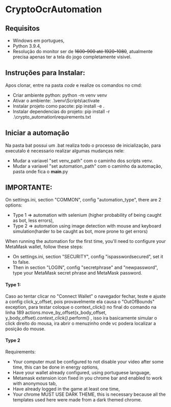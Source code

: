 # CryptoOcrAutomation
## Requisitos
- Windows em portugues,
- Python 3.9.4,
- Resolução do monitor ser de ~~1600-900 até 1920-1080~~, atualmente precisa apenas ter a tela do jogo completamente visivel.

## Instruções para Instalar:
Apos clonar, entre na pasta *code* e realize os comandos no cmd:
- Criar ambiente python: python -m venv venv
- Ativar o ambiente: .\\venv\\Scripts\\activate
- Instalar projeto como pacote: pip install -e .
- Instalar dependencias do projeto: pip install -r .\\crypto_automation\\requirements.txt

## Iniciar a automação
Na pasta bat possui um .bat realiza todo o processo de inicialização, para executalo é necessario realizar algumas mudanças nele:
- Mudar a variavel "set venv_path" com o caminho dos scripts venv.
- Mudar a variavel "set automation_path" com o caminho da automação, pasta onde fica o __main__.py

## IMPORTANTE:
On settings.ini, section "COMMON", config "automation_type", there are 2 options:
- Type 1 => automation with selenium (higher probability of being caught as bot, less errors), 
- Type 2 => automation using image detection with mouse and keyboard simulation(harder to be caught as bot, more prone to get errors)

When running the automation for the first time, you'll need to configure your MetaMask wallet, follow these steps:
- On settings.ini, section "SECURITY", config "ispasswordsecured", set it to false.
- Then in section "LOGIN", config "secretphrase" and "newpassword", type your MetaMask secret phrase and MetaMask password.

#### Type 1:
Caso ao tentar clicar no "Connect Wallet" o navegador fechar, teste e ajuste a config click_y_offset,
pois provavelmente ela causa o "OutOfBounds" exception, para testar coloque o context_click() no final do comando na linha 189
actions.move_by_offset(x_body_offset, y_body_offset)*.context_click()*.perform() , isso ira basicamente simular o click direito do mousa,
ira abrir o menuzinho onde vc podera localizar a posição do mouse.


#### Type 2

Requirements:
- Your computer must be configured to not disable your video after some time, this can be done in energy options,
- Have your wallet already configured, using portuguese language, 
- Metamask extension icon fixed in you chrome bar and enabled to work with anonymous tab,
- Have already logged in the game at least one time,
- Your chrome MUST USE DARK THEME, this is necessary because all the templates used here were made from a dark themed chrome.
